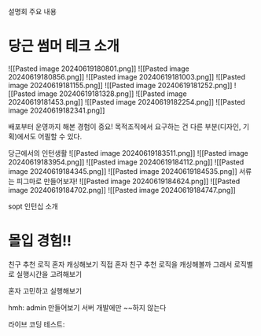 설명회 주요 내용

# 당근 썸머 테크 소개
![[Pasted image 20240619180801.png]]
![[Pasted image 20240619180856.png]]
![[Pasted image 20240619181003.png]]
![[Pasted image 20240619181155.png]]
![[Pasted image 20240619181252.png]]
![[Pasted image 20240619181328.png]]
![[Pasted image 20240619181453.png]]
![[Pasted image 20240619182254.png]]
![[Pasted image 20240619182341.png]]

배포부터 운영까지 해본 경험이 중요!
목적조직에서 요구하는 건 다른 부분(디자인, 기획)에서도 어필할 수 있다.

당근에서의 인턴생활
![[Pasted image 20240619183511.png]]
![[Pasted image 20240619183954.png]]
![[Pasted image 20240619184112.png]]
![[Pasted image 20240619184345.png]]
![[Pasted image 20240619184535.png]]
서류는 피그마로 만들어보자!
![[Pasted image 20240619184624.png]]
![[Pasted image 20240619184702.png]]
![[Pasted image 20240619184747.png]]


sopt 인턴십 소개

# 몰입 경험!!
친구 추천 로직 혼자 캐싱해보기
직접 혼자 친구 추천 로직을 캐싱해볼까
그래서 로직별로 실행시간을 고려해보기

혼자 고민하고 실행해보기

hmh: admin 만들어보기
서버 개발에만 \~~하지 않는다


라이브 코딩 테스트: 